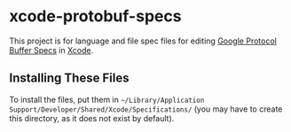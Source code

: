 xcode-protobuf-specs
====================

This project is for language and file spec files for editing
[Google Protocol Buffer Specs][protobuf] in [Xcode][].

[protobuf]: http://code.google.com/apis/protocolbuffers/docs/overview.html
[Xcode]: http://developer.apple.com/technologies/tools/

Installing These Files
----------------------

To install the files, put them in
`~/Library/Application Support/Developer/Shared/Xcode/Specifications/`
(you may have to create this directory, as it does not exist by default).
